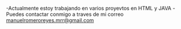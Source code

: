   -Actualmente estoy trabajando en varios proyevtos en HTML y JAVA
  -Puedes contactar conmigo a traves de mi correo manuelromeroreyes.mrr@gmail.com
